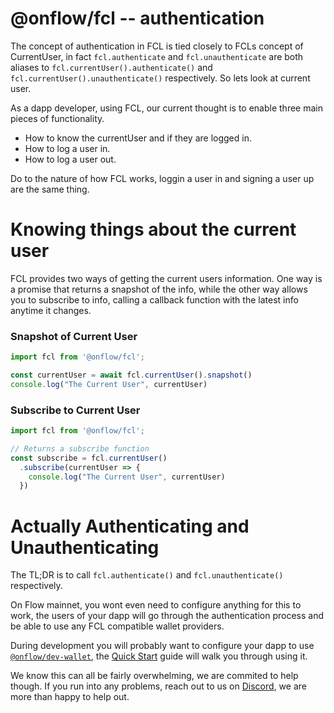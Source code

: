 # @onflow/fcl -- authentication

The concept of authentication in FCL is tied closely to FCLs concept of CurrentUser, in fact `fcl.authenticate` and `fcl.unauthenticate` are both aliases to `fcl.currentUser().authenticate()` and `fcl.currentUser().unauthenticate()` respectively. So lets look at current user.

As a dapp developer, using FCL, our current thought is to enable three main pieces of functionality.

- How to know the currentUser and if they are logged in.
- How to log a user in.
- How to log a user out.

Do to the nature of how FCL works, loggin a user in and signing a user up are the same thing.

# Knowing things about the current user

FCL provides two ways of getting the current users information. One way is a promise that returns a snapshot of the info, while the other way allows you to subscribe to info, calling a callback function with the latest info anytime it changes.

### Snapshot of Current User

```javascript
import fcl from '@onflow/fcl';

const currentUser = await fcl.currentUser().snapshot()
console.log("The Current User", currentUser)
```

### Subscribe to Current User

```javascript
import fcl from '@onflow/fcl';

// Returns a subscribe function
const subscribe = fcl.currentUser()
  .subscribe(currentUser => {
    console.log("The Current User", currentUser)
  })
```

# Actually Authenticating and Unauthenticating

The TL;DR is to call `fcl.authenticate()` and `fcl.unauthenticate()` respectively.

On Flow mainnet, you wont even need to configure anything for this to work, the users of your dapp will go through the authentication process and be able to use any FCL compatible wallet providers.

During development you will probably want to configure your dapp to use [`@onflow/dev-wallet`](../../../dev-wallet), the [Quick Start](../../#quick-start) guide will walk you through using it.

We know this can all be fairly overwhelming, we are commited to help though. If you run into any problems, reach out to us on [Discord](https://discord.gg/k6cZ7QC), we are more than happy to help out.
